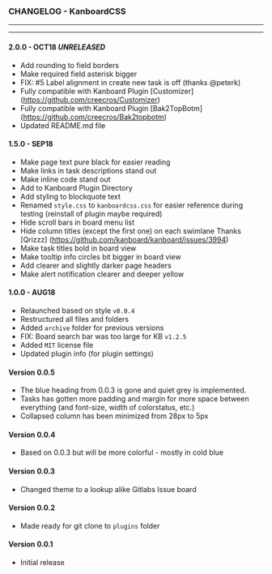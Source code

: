 ### CHANGELOG - KanboardCSS
------
------

#### 2.0.0 - OCT18 _UNRELEASED_

- Add rounding to field borders
- Make required field asterisk bigger
- FIX: #5 Label alignment in create new task is off (thanks @peterk)
- Fully compatible with Kanboard Plugin [Customizer] (https://github.com/creecros/Customizer)
- Fully compatible with Kanboard Plugin [Bak2TopBotm] (https://github.com/creecros/Bak2topbotm)
- Updated README.md file

#### 1.5.0 - SEP18

- Make page text pure black for easier reading
- Make links in task descriptions stand out
- Make inline code stand out
- Add to Kanboard Plugin Directory
- Add styling to blockquote text
- Renamed `style.css` to `kanboardcss.css` for easier reference during testing (reinstall of plugin maybe required)
- Hide scroll bars in board menu list
- Hide column titles (except the first one) on each swimlane Thanks [Qrizzz] (https://github.com/kanboard/kanboard/issues/3994)
- Make task titles bold in board view
- Make tooltip info circles bit bigger in board view
- Add clearer and slightly darker page headers
- Make alert notification clearer and deeper yellow

#### 1.0.0 - AUG18

- Relaunched based on style `v0.0.4`
- Restructured all files and folders
- Added `archive` folder for previous versions
- FIX: Board search bar was too large for KB `v1.2.5`
- Added `MIT` license file
- Updated plugin info (for plugin settings)

#### Version 0.0.5

* The blue heading from 0.0.3 is gone and quiet grey is implemented.
* Tasks has gotten more padding and margin for more space between everything (and font-size, width of colorstatus, etc.)
* Collapsed column has been minimized from 28px to 5px

#### Version 0.0.4

* Based on 0.0.3 but will be more colorful - mostly in cold blue


#### Version 0.0.3

* Changed theme to a lookup alike Gitlabs Issue board


#### Version 0.0.2

* Made ready for git clone to `plugins` folder


#### Version 0.0.1

* Initial release
